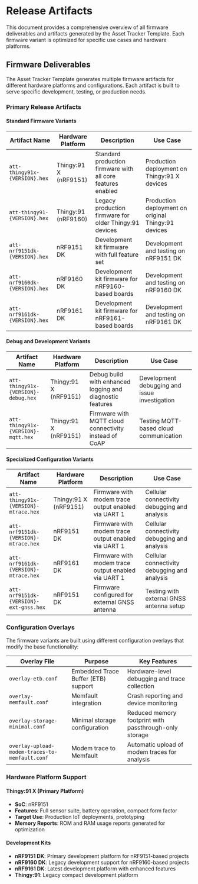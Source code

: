 # Release Artifacts

This document provides a comprehensive overview of all firmware deliverables and artifacts generated by the Asset Tracker Template. Each firmware variant is optimized for specific use cases and hardware platforms.

## Firmware Deliverables

The Asset Tracker Template generates multiple firmware artifacts for different hardware platforms and configurations. Each artifact is built to serve specific development, testing, or production needs.

### Primary Release Artifacts

#### Standard Firmware Variants

| **Artifact Name** | **Hardware Platform** | **Description** | **Use Case** |
|-------------------|----------------------|----------------|--------------|
| `att-thingy91x-{VERSION}.hex` | Thingy:91 X (nRF9151) | Standard production firmware with all core features enabled | Production deployment on Thingy:91 X devices |
| `att-thingy91-{VERSION}.hex` | Thingy:91 (nRF9160) | Legacy production firmware for older Thingy:91 devices | Production deployment on original Thingy:91 devices |
| `att-nrf9151dk-{VERSION}.hex` | nRF9151 DK | Development kit firmware with full feature set | Development and testing on nRF9151 DK |
| `att-nrf9160dk-{VERSION}.hex` | nRF9160 DK | Development kit firmware for nRF9160-based boards | Development and testing on nRF9160 DK |
| `att-nrf9161dk-{VERSION}.hex` | nRF9161 DK | Development kit firmware for nRF9161-based boards | Development and testing on nRF9161 DK |

#### Debug and Development Variants

| **Artifact Name** | **Hardware Platform** | **Description** | **Use Case** |
|-------------------|----------------------|----------------|--------------|
| `att-thingy91x-{VERSION}-debug.hex` | Thingy:91 X (nRF9151) | Debug build with enhanced logging and diagnostic features | Development debugging and issue investigation |
| `att-thingy91x-{VERSION}-mqtt.hex` | Thingy:91 X (nRF9151) | Firmware with MQTT cloud connectivity instead of CoAP | Testing MQTT-based cloud communication |

#### Specialized Configuration Variants

| **Artifact Name** | **Hardware Platform** | **Description** | **Use Case** |
|-------------------|----------------------|----------------|--------------|
| `att-thingy91x-{VERSION}-mtrace.hex` | Thingy:91 X (nRF9151) | Firmware with modem trace output enabled via UART 1 | Cellular connectivity debugging and analysis |
| `att-nrf9151dk-{VERSION}-mtrace.hex` | nRF9151 DK | Firmware with modem trace output enabled via UART 1  | Cellular connectivity debugging and analysis |
| `att-nrf9161dk-{VERSION}-mtrace.hex` | nRF9161 DK | Firmware with modem trace output enabled via UART 1  | Cellular connectivity debugging and analysis |
| `att-nrf9151dk-{VERSION}-ext-gnss.hex` | nRF9151 DK | Firmware configured for external GNSS antenna | Testing with external GNSS antenna setup |

### Configuration Overlays

The firmware variants are built using different configuration overlays that modify the base functionality:

| **Overlay File** | **Purpose** | **Key Features** |
|------------------|-------------|------------------|
| `overlay-etb.conf` | Embedded Trace Buffer (ETB) support | Hardware-level debugging and trace collection |
| `overlay-memfault.conf` | Memfault integration | Crash reporting and device monitoring |
| `overlay-storage-minimal.conf` | Minimal storage configuration | Reduced memory footprint with passthrough-only storage |
| `overlay-upload-modem-traces-to-memfault.conf` | Modem trace to Memfault | Automatic upload of modem traces for analysis |

### Hardware Platform Support

#### Thingy:91 X (Primary Platform)

- **SoC**: nRF9151
- **Features**: Full sensor suite, battery operation, compact form factor
- **Target Use**: Production IoT deployments, prototyping
- **Memory Reports**: ROM and RAM usage reports generated for optimization

#### Development Kits

- **nRF9151 DK**: Primary development platform for nRF9151-based projects
- **nRF9160 DK**: Legacy development support for nRF9160-based projects  
- **nRF9161 DK**: Latest development platform with enhanced features
- **Thingy:91**: Legacy compact development platform
